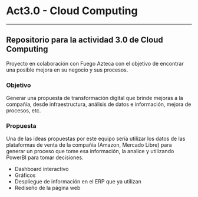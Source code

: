 # Act3.0 - Cloud Computing
---
## Repositorio para la actividad 3.0 de Cloud Computing

Proyecto en colaboración con Fuego Azteca con el objetivo de encontrar una posible mejora en su negocio y sus procesos. 

### Objetivo
Generar una propuesta de transformación digital que brinde mejoras a la compañía, desde infraestructura, análisis de datos e información, mejora de procesos, etc.

### Propuesta
Una de las ideas propuestas por este equipo sería utilizar los datos de las plataformas de venta de la compañía (Amazon, Mercado Libre) para generar un proceso que tome esa información, la analice y utilizando PowerBI para tomar decisiones.
- Dashboard interactivo
- Gráficos
- Despliegue de información en el ERP que ya utilizan
- Rediseño de la página web 
